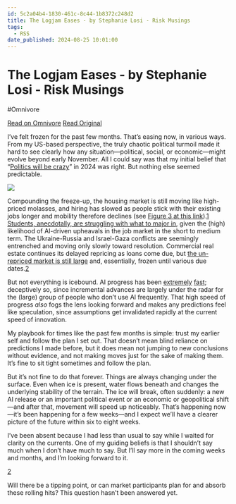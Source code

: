 ```yaml
---
id: 5c2a04b4-1830-461c-8c44-1b8372c248d2
title: The Logjam Eases - by Stephanie Losi - Risk Musings
tags:
  - RSS
date_published: 2024-08-25 10:01:00
---
```


# The Logjam Eases - by Stephanie Losi - Risk Musings
#Omnivore

[Read on Omnivore](https://omnivore.app/me/the-logjam-eases-by-stephanie-losi-risk-musings-1918a597f6e)
[Read Original](https://riskmusings.substack.com/p/the-logjam-eases)



I’ve felt frozen for the past few months. That’s easing now, in various ways. From my US-based perspective, the truly chaotic political turmoil made it hard to see clearly how any situation—political, social, or economic—might evolve beyond early November. All I could say was that my initial belief that “[Politics will be crazy](https:&#x2F;&#x2F;riskmusings.substack.com&#x2F;p&#x2F;its-going-to-be-a-long-strange-year)” in 2024 was right. But nothing else seemed predictable. 

[![](https:&#x2F;&#x2F;proxy-prod.omnivore-image-cache.app&#x2F;1152x640,sMA_HSPszEGJiAtEMSXnti5_5z3vo2m1MvHKaucqFwiA&#x2F;https:&#x2F;&#x2F;substackcdn.com&#x2F;image&#x2F;fetch&#x2F;w_1456,c_limit,f_auto,q_auto:good,fl_progressive:steep&#x2F;https%3A%2F%2Fsubstack-post-media.s3.amazonaws.com%2Fpublic%2Fimages%2Fa9167074-812b-49eb-a0e5-6a77f0675f57_1152x640.jpeg)](https:&#x2F;&#x2F;substackcdn.com&#x2F;image&#x2F;fetch&#x2F;f%5Fauto,q%5Fauto:good,fl%5Fprogressive:steep&#x2F;https%3A%2F%2Fsubstack-post-media.s3.amazonaws.com%2Fpublic%2Fimages%2Fa9167074-812b-49eb-a0e5-6a77f0675f57%5F1152x640.jpeg)

Compounding the freeze-up, the housing market is still moving like high-priced molasses, and hiring has slowed as people stick with their existing jobs longer and mobility therefore declines (see [Figure 3 at this link](https:&#x2F;&#x2F;equitablegrowth.org&#x2F;what-is-going-on-with-wage-growth-in-the-united-states&#x2F;)).[1](https:&#x2F;&#x2F;riskmusings.substack.com&#x2F;p&#x2F;the-logjam-eases#footnote-1-148090543) [Students, anecdotally, are struggling with what to major in](https:&#x2F;&#x2F;www.usatoday.com&#x2F;story&#x2F;news&#x2F;education&#x2F;2024&#x2F;07&#x2F;01&#x2F;ai-effect-college-degrees&#x2F;74195379007&#x2F;), given the (high) likelihood of AI-driven upheavals in the job market in the short to medium term. The Ukraine-Russia and Israel-Gaza conflicts are seemingly entrenched and moving only slowly toward resolution. Commercial real estate continues its delayed repricing as loans come due, but [the un-repriced market is still large](https:&#x2F;&#x2F;www.trepp.com&#x2F;trepptalk&#x2F;cre-mortgage-maturities-debt-oustanding-2.81-trillion-coming-due-by-2028) and, essentially, frozen until various due dates.[2](https:&#x2F;&#x2F;riskmusings.substack.com&#x2F;p&#x2F;the-logjam-eases#footnote-2-148090543)

But not everything is icebound. AI progress has been [extremely](https:&#x2F;&#x2F;www.vellum.ai&#x2F;llm-leaderboard) [fast](https:&#x2F;&#x2F;www.scientificamerican.com&#x2F;article&#x2F;ai-reaches-silver-medal-level-at-this-years-math-olympiad&#x2F;); deceptively so, since incremental advances are largely under the radar for the (large) group of people who don’t use AI frequently. That high speed of progress _also_ fogs the lens looking forward and makes any predictions feel like speculation, since assumptions get invalidated rapidly at the current speed of innovation. 

My playbook for times like the past few months is simple: trust my earlier self and follow the plan I set out. That doesn’t mean blind reliance on predictions I made before, but it does mean not jumping to new conclusions without evidence, and not making moves just for the sake of making them. It’s fine to sit tight sometimes and follow the plan. 

But it’s not fine to do that forever. Things are always changing under the surface. Even when ice is present, water flows beneath and changes the underlying stability of the terrain. The ice will break, often suddenly: a new AI release or an important political event or an economic or geopolitical shift—and after that, movement will speed up noticeably. That’s happening now—it’s been happening for a few weeks—and I expect we’ll have a clearer picture of the future within six to eight weeks. 

I’ve been absent because I had less than usual to say while I waited for clarity on the currents. One of my guiding beliefs is that I shouldn’t say much when I don’t have much to say. But I’ll say more in the coming weeks and months, and I’m looking forward to it. 

[2](https:&#x2F;&#x2F;riskmusings.substack.com&#x2F;p&#x2F;the-logjam-eases#footnote-anchor-2-148090543)

Will there be a tipping point, or can market participants plan for and absorb these rolling hits? This question hasn’t been answered yet. 